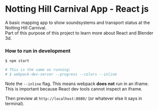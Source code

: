 Notting Hill Carnival App - React js
====================================
A basic mapping app to show soundsystems and transport status at the Notting Hill Carnival.  
Part of this purpose of this project to learn more about React and Blender 3d.  

### How to run in development

```bash
$ npm start

# This is the same as running:
# $ webpack-dev-server --progress --colors --inline
```

Note the `--inline` flag. This means webpack __does not__ run in an iframe.  
This is important because React dev tools cannot inspect an iframe.  

Then preview at `http://localhost:8080/` (or whatever else it says in terminal).  